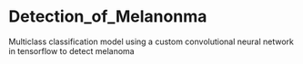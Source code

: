 # Detection_of_Melanonma
 Multiclass classification model using a custom convolutional neural network in tensorflow to detect melanoma
